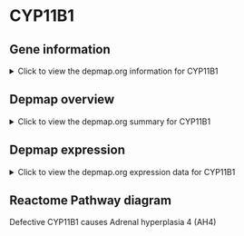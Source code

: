 <h1>CYP11B1</h1>

<h2>Gene information</h2>
<details>
  <summary>Click to view the depmap.org information for CYP11B1</summary>
  <iframe src="https://depmap.org/portal/gene/CYP11B1?tab=about" style="border:none;width:100%;height:800px"></iframe>
</details>

<h2>Depmap overview</h2>
<details>
  <summary>Click to view the depmap.org summary for CYP11B1</summary>
  <iframe src="https://depmap.org/portal/gene/CYP11B1?tab=overview" style="border:none;width:100%;height:800px"></iframe>
</details>

<h2>Depmap expression</h2>
<details>
  <summary>Click to view the depmap.org expression data for CYP11B1</summary>
  <iframe src="https://depmap.org/portal/gene/CYP11B1?tab=characterization" style="border:none;width:100%;height:800px"></iframe>
</details>



<h2>Reactome Pathway diagram</h2>
Defective CYP11B1 causes Adrenal hyperplasia 4 (AH4)
<div id="diagramHolder"></div>

<script>
    //Creating the Reactome Diagram widget
    //Take into account a proxy needs to be set up in your server side pointing to www.reactome.org
    function onReactomeDiagramReady(){  //This function is automatically called when the widget code is ready to be used
        var diagram = Reactome.Diagram.create({
            "placeHolder" : "diagramHolder",
            "width" : 900,
            "height" : 500
        });

        //Initialising it to the "Hemostasis" pathway
        diagram.loadDiagram("R-HSA-5579017");

        //Adding different listeners

        diagram.onDiagramLoaded(function (loaded) {
            console.info("Loaded ", loaded);
            diagram.flagItems("BAD");
	    diagram.flagItems("Q92934");
            if (loaded == "R-HSA-5579017") diagram.selectItem("R-HSA-5579017");
        });

     }
</script>



